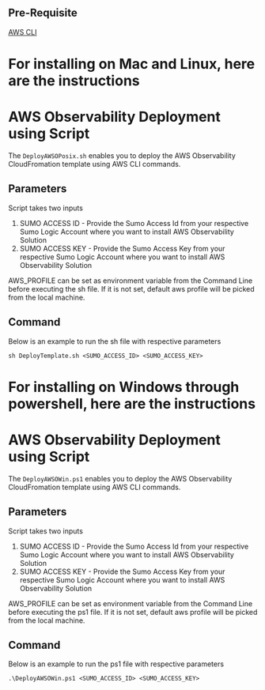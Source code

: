 ## Pre-Requisite
[AWS CLI](https://aws.amazon.com/cli/)

# For installing on Mac and Linux, here are the instructions
# AWS Observability Deployment using Script
The `DeployAWSOPosix.sh` enables you to deploy the AWS Observability CloudFromation template using AWS CLI commands.



## Parameters
Script takes two inputs
1. SUMO ACCESS ID - Provide the Sumo Access Id from your respective Sumo Logic Account where you want to install AWS Observability Solution
2. SUMO ACCESS KEY - Provide the Sumo Access Key from your respective Sumo Logic Account where you want to install AWS Observability Solution

AWS_PROFILE can be set as environment variable from the Command Line before executing the sh file. If it is not set, default aws profile will be picked from the local machine.

## Command
Below is an example to run the sh file with respective parameters
 
`sh DeployTemplate.sh <SUMO_ACCESS_ID> <SUMO_ACCESS_KEY>`





# For installing on Windows through powershell, here are the instructions
# AWS Observability Deployment using Script
The `DeployAWSOWin.ps1` enables you to deploy the AWS Observability CloudFromation template using AWS CLI commands.

## Parameters
Script takes two inputs
1. SUMO ACCESS ID - Provide the Sumo Access Id from your respective Sumo Logic Account where you want to install AWS Observability Solution
2. SUMO ACCESS KEY - Provide the Sumo Access Key from your respective Sumo Logic Account where you want to install AWS Observability Solution

AWS_PROFILE can be set as environment variable from the Command Line before executing the ps1 file. If it is not set, default aws profile will be picked from the local machine.

## Command
Below is an example to run the ps1 file with respective parameters
 
`.\DeployAWSOWin.ps1 <SUMO_ACCESS_ID> <SUMO_ACCESS_KEY>`
